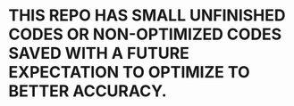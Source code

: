 # THIS REPO HAS SMALL UNFINISHED CODES OR NON-OPTIMIZED CODES SAVED WITH A FUTURE EXPECTATION TO OPTIMIZE TO BETTER ACCURACY.
